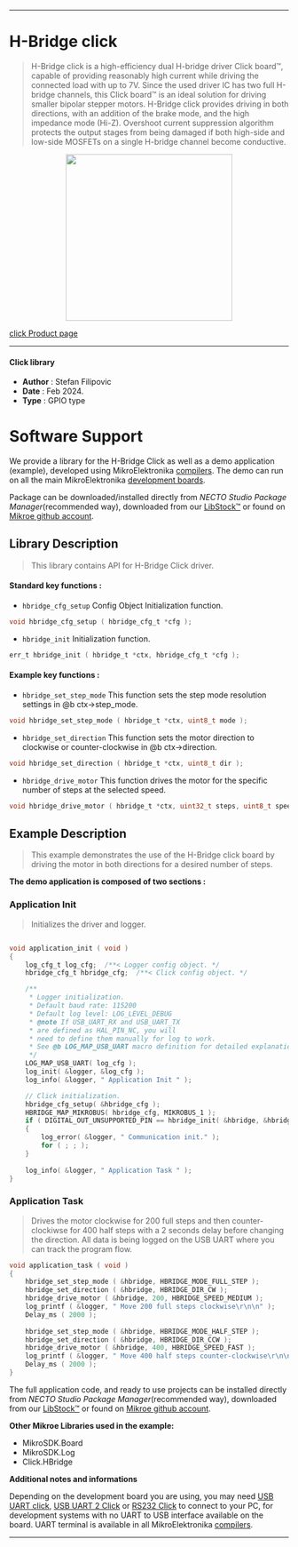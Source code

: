 
---
# H-Bridge click

> H-Bridge click is a high-efficiency dual H-bridge driver Click board™, capable of providing reasonably high current while driving the connected load with up to 7V. Since the used driver IC has two full H-bridge channels, this Click board™ is an ideal solution for driving smaller bipolar stepper motors. H-Bridge click provides driving in both directions, with an addition of the brake mode, and the high impedance mode (Hi-Z). Overshoot current suppression algorithm protects the output stages from being damaged if both high-side and low-side MOSFETs on a single H-bridge channel become conductive.

<p align="center">
  <img src="https://download.mikroe.com/images/click_for_ide/hbridge_click.png" height=300px>
</p>

[click Product page](https://www.mikroe.com/h-bridge-click)

---


#### Click library

- **Author**        : Stefan Filipovic
- **Date**          : Feb 2024.
- **Type**          : GPIO type


# Software Support

We provide a library for the H-Bridge Click
as well as a demo application (example), developed using MikroElektronika
[compilers](https://www.mikroe.com/necto-studio).
The demo can run on all the main MikroElektronika [development boards](https://www.mikroe.com/development-boards).

Package can be downloaded/installed directly from *NECTO Studio Package Manager*(recommended way), downloaded from our [LibStock&trade;](https://libstock.mikroe.com) or found on [Mikroe github account](https://github.com/MikroElektronika/mikrosdk_click_v2/tree/master/clicks).

## Library Description

> This library contains API for H-Bridge Click driver.

#### Standard key functions :

- `hbridge_cfg_setup` Config Object Initialization function.
```c
void hbridge_cfg_setup ( hbridge_cfg_t *cfg );
```

- `hbridge_init` Initialization function.
```c
err_t hbridge_init ( hbridge_t *ctx, hbridge_cfg_t *cfg );
```

#### Example key functions :

- `hbridge_set_step_mode` This function sets the step mode resolution settings in @b ctx->step_mode.
```c
void hbridge_set_step_mode ( hbridge_t *ctx, uint8_t mode );
```

- `hbridge_set_direction` This function sets the motor direction to clockwise or counter-clockwise in @b ctx->direction.
```c
void hbridge_set_direction ( hbridge_t *ctx, uint8_t dir );
```

- `hbridge_drive_motor` This function drives the motor for the specific number of steps at the selected speed.
```c
void hbridge_drive_motor ( hbridge_t *ctx, uint32_t steps, uint8_t speed );
```

## Example Description

> This example demonstrates the use of the H-Bridge click board by driving the motor in both directions for a desired number of steps.

**The demo application is composed of two sections :**

### Application Init

> Initializes the driver and logger.

```c

void application_init ( void )
{
    log_cfg_t log_cfg;  /**< Logger config object. */
    hbridge_cfg_t hbridge_cfg;  /**< Click config object. */

    /** 
     * Logger initialization.
     * Default baud rate: 115200
     * Default log level: LOG_LEVEL_DEBUG
     * @note If USB_UART_RX and USB_UART_TX 
     * are defined as HAL_PIN_NC, you will 
     * need to define them manually for log to work. 
     * See @b LOG_MAP_USB_UART macro definition for detailed explanation.
     */
    LOG_MAP_USB_UART( log_cfg );
    log_init( &logger, &log_cfg );
    log_info( &logger, " Application Init " );

    // Click initialization.
    hbridge_cfg_setup( &hbridge_cfg );
    HBRIDGE_MAP_MIKROBUS( hbridge_cfg, MIKROBUS_1 );
    if ( DIGITAL_OUT_UNSUPPORTED_PIN == hbridge_init( &hbridge, &hbridge_cfg ) ) 
    {
        log_error( &logger, " Communication init." );
        for ( ; ; );
    }
    
    log_info( &logger, " Application Task " );
}

```

### Application Task

> Drives the motor clockwise for 200 full steps and then counter-clockiwse for 400 half
steps with a 2 seconds delay before changing the direction. All data is being logged on
the USB UART where you can track the program flow.

```c
void application_task ( void )
{
    hbridge_set_step_mode ( &hbridge, HBRIDGE_MODE_FULL_STEP );
    hbridge_set_direction ( &hbridge, HBRIDGE_DIR_CW );
    hbridge_drive_motor ( &hbridge, 200, HBRIDGE_SPEED_MEDIUM );
    log_printf ( &logger, " Move 200 full steps clockwise\r\n\n" );
    Delay_ms ( 2000 );
    
    hbridge_set_step_mode ( &hbridge, HBRIDGE_MODE_HALF_STEP );
    hbridge_set_direction ( &hbridge, HBRIDGE_DIR_CCW );
    hbridge_drive_motor ( &hbridge, 400, HBRIDGE_SPEED_FAST );
    log_printf ( &logger, " Move 400 half steps counter-clockwise\r\n\n" );
    Delay_ms ( 2000 );
}
```

The full application code, and ready to use projects can be installed directly from *NECTO Studio Package Manager*(recommended way), downloaded from our [LibStock&trade;](https://libstock.mikroe.com) or found on [Mikroe github account](https://github.com/MikroElektronika/mikrosdk_click_v2/tree/master/clicks).

**Other Mikroe Libraries used in the example:**

- MikroSDK.Board
- MikroSDK.Log
- Click.HBridge

**Additional notes and informations**

Depending on the development board you are using, you may need
[USB UART click](https://www.mikroe.com/usb-uart-click),
[USB UART 2 Click](https://www.mikroe.com/usb-uart-2-click) or
[RS232 Click](https://www.mikroe.com/rs232-click) to connect to your PC, for
development systems with no UART to USB interface available on the board. UART
terminal is available in all MikroElektronika
[compilers](https://shop.mikroe.com/compilers).

---
